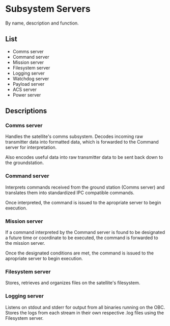 # Subsystem Servers

By name, description and function.

## List

- Comms server
- Command server
- Mission server
- Filesystem server
- Logging server
- Watchdog server
- Payload server
- ACS server
- Power server

## Descriptions

### Comms server

Handles the satellite's comms subsystem. Decodes incoming raw transmitter data into formatted data, which is forwarded to the Command server for interpretation.

Also encodes useful data into raw transmitter data to be sent back down to the groundstation.

### Command server

Interprets commands received from the ground station (Comms server) and translates them into standardized IPC compatible commands.

Once interpreted, the command is issued to the apropriate server to begin execution.

### Mission server

If a command interpreted by the Command server is found to be designated a future time or coordinate to be executed, the command is forwarded to the mission server.

Once the designated conditions are met, the command is issued to the apropriate server to begin execution.

### Filesystem server

Stores, retrieves and organizes files on the satellite's filesystem.

### Logging server

Listens on stdout and stderr for output from all binaries running on the OBC. Stores the logs from each stream in their own respective .log files using the Filesystem server.
